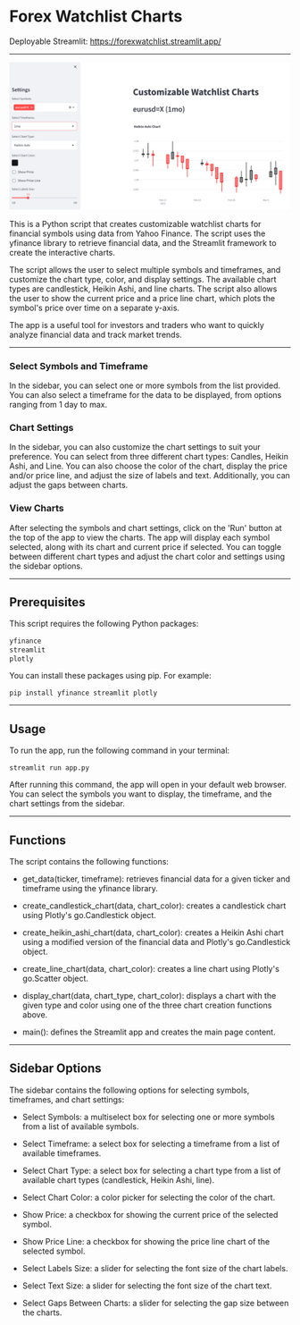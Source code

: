 # Forex Watchlist Charts

Deployable Streamlit:
https://forexwatchlist.streamlit.app/

---
![Dashboard](./Images/dashboard.png)

This is a Python script that creates customizable watchlist charts for financial symbols using data from Yahoo Finance. The script uses the yfinance library to retrieve financial data, and the Streamlit framework to create the interactive charts.

The script allows the user to select multiple symbols and timeframes, and customize the chart type, color, and display settings. The available chart types are candlestick, Heikin Ashi, and line charts. The script also allows the user to show the current price and a price line chart, which plots the symbol's price over time on a separate y-axis.

The app is a useful tool for investors and traders who want to quickly analyze financial data and track market trends.

---

### Select Symbols and Timeframe
In the sidebar, you can select one or more symbols from the list provided. You can also select a timeframe for the data to be displayed, from options ranging from 1 day to max.

### Chart Settings
In the sidebar, you can also customize the chart settings to suit your preference. You can select from three different chart types: Candles, Heikin Ashi, and Line. You can also choose the color of the chart, display the price and/or price line, and adjust the size of labels and text. Additionally, you can adjust the gaps between charts.

### View Charts
After selecting the symbols and chart settings, click on the 'Run' button at the top of the app to view the charts. The app will display each symbol selected, along with its chart and current price if selected. You can toggle between different chart types and adjust the chart color and settings using the sidebar options.

---

## Prerequisites

This script requires the following Python packages:

    yfinance
    streamlit
    plotly
    
You can install these packages using pip. For example:


    pip install yfinance streamlit plotly

---

## Usage

To run the app, run the following command in your terminal:

    streamlit run app.py


After running this command, the app will open in your default web browser. You can select the symbols you want to display, the timeframe, and the chart settings from the sidebar.

---

## Functions
The script contains the following functions:
  
- get_data(ticker, timeframe): retrieves financial data for a given ticker and timeframe using the yfinance library.
    
- create_candlestick_chart(data, chart_color): creates a candlestick chart using Plotly's go.Candlestick object.
    
- create_heikin_ashi_chart(data, chart_color): creates a Heikin Ashi chart using a modified version of the financial data and Plotly's go.Candlestick object.
    
- create_line_chart(data, chart_color): creates a line chart using Plotly's go.Scatter object.
    
- display_chart(data, chart_type, chart_color): displays a chart with the given type and color using one of the three chart creation functions above.
    
- main(): defines the Streamlit app and creates the main page content.
    
---
    
## Sidebar Options
The sidebar contains the following options for selecting symbols, timeframes, and chart settings:

- Select Symbols: a multiselect box for selecting one or more symbols from a list of available symbols.
    
- Select Timeframe: a select box for selecting a timeframe from a list of available timeframes.
    
- Select Chart Type: a select box for selecting a chart type from a list of available chart types (candlestick, Heikin Ashi, line).
    
- Select Chart Color: a color picker for selecting the color of the chart.
    
- Show Price: a checkbox for showing the current price of the selected symbol.
    
- Show Price Line: a checkbox for showing the price line chart of the selected symbol.
    
- Select Labels Size: a slider for selecting the font size of the chart labels.
    
- Select Text Size: a slider for selecting the font size of the chart text.
    
- Select Gaps Between Charts: a slider for selecting the gap size between the charts.


